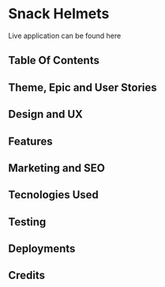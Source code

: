 # Snack Helmets

Live application can be found here

## Table Of Contents

## Theme, Epic and User Stories

## Design and UX

## Features

## Marketing and SEO

## Tecnologies Used

## Testing

## Deployments

## Credits
